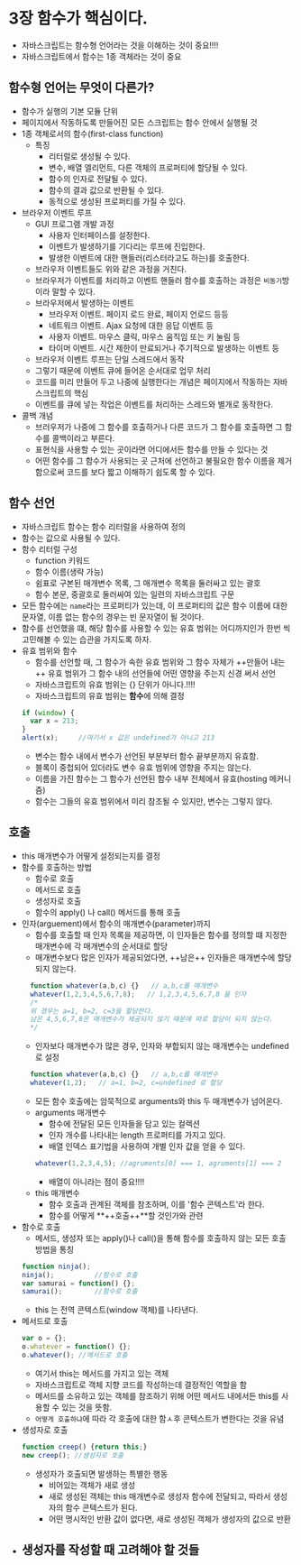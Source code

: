 # 3장 함수가 핵심이다.

- 자바스크립트는 함수형 언어라는 것을 이해하는 것이 중요!!!!
- 자바스크립트에서 함수는 1종 객체라는 것이 중요

## 함수형 언어는 무엇이 다른가?

- 함수가 실행의 기본 모듈 단위
- 페이지에서 작동하도록 만들어진 모든 스크립트는 함수 안에서 실행될 것
- 1종 객체로서의 함수(first-class function)
  - 특징
    - 리터럴로 생성될 수 있다.
    - 변수, 배열 엘리먼트, 다른 객체의 프로퍼티에 할당될 수 있다.
    - 함수의 인자로 전달될 수 있다.
    - 함수의 결과 값으로 반환될 수 있다.
    - 동적으로 생성된 프로퍼티를 가질 수 있다.
- 브라우저 이벤트 루프
  - GUI 프로그램 개발 과정
    - 사용자 인터페이스를 설정한다.
    - 이벤트가 발생하기를 기다리는 루프에 진입한다.
    - 발생한 이벤트에 대한 핸들러(리스터라고도 하는)를 호출한다.
  - 브라우저 이벤트들도 위와 같은 과정을 거친다.
  - 브라우저가 이벤트를 처리하고 이벤트 핸들러 함수를 호출하는 과정은 `비동기`방이라 말할 수 있다.
  - 브라우저에서 발생하는 이벤트
    - 브라우저 이벤트. 페이지 로드 완료, 페이지 언로드 등등
    - 네트워크 이벤트. Ajax 요청에 대한 응답 이벤트 등
    - 사용자 이벤트. 마우스 클릭, 마우스 움직임 또는 키 눌림 등
    - 타이머 이벤트. 시간 제한이 만료되거나 주기적으로 발생하는 이벤트 등
  - 브라우저 이벤트 루프는 단일 스레드에서 동작
  - 그렇기 때문에 이벤트 큐에 들어온 순서대로 업무 처리
  - 코드를 미리 만들어 두고 나중에 실행한다는 개념은 페이지에서 작동하는 자바스크립트의 핵심
  - 이벤트를 큐에 넣는 작업은 이벤트를 처리하는 스레드와 별개로 동작한다.
- 콜백 개념
  - 브러우저가 나중에 그 함수를 호출하거나 다른 코드가 그 함수를 호출하면 그 함수를 콜백이라고 부른다.
  - 표현식을 사용할 수 있는 곳이라면 어디에서든 함수를 만들 수 있다는 것
  - 어떤 함수를 그 함수가 사용되는 곳 근처에 선언하고 불필요한 함수 이름을 제거함으로써 코드를 보다 짧고 이해하기 쉽도록 할 수 있다.

## 함수 선언

- 자바스크립트 함수는 함수 리터럴을 사용하여 정의
- 함수는 값으로 사용될 수 있다.
- 함수 리터럴 구성
  - function 키워드
  - 함수 이름(생략 가능)
  - 쉼표로 구본된 매개변수 목록, 그 매개변수 목록을 둘러싸고 있는 괄호
  - 함수 본문, 중괄호로 둘러싸여 있는 일련의 자바스크립트 구문
- 모든 함수에는 `name`라는 프로퍼티가 있는데, 이 프로퍼티의 값은 함수 이름에 대한 문자열, 이름 없는 함수의 경우는 빈 문자열이 될 것이다.
- 함수를 선언했을 떄, 해당 함수를 사용할 수 있는 유효 범위는 어디까지인가 한번 씩 고민해볼 수 있는 습관을 가지도록 하자.
- 유효 범위와 함수
  - 함수를 선언할 때, 그 함수가 속한 유효 범위와 그 함수 자체가 ++만들어 내는++ 유효 범위가 그 함수 내의 선언들에 어떤 영향을 주는지 신경 써서 선언
  - 자바스크립트의 유효 범위는 {} 단위가 아니다.!!!!
  - 자바스크립트의 유효 범위는 **함수**에 의해 결정
  ```javascript
  if (window) {
    var x = 213;
  }
  alert(x);		//여기서 x 값은 undefined가 아니고 213
  ```
  - 변수는 함수 내에서 변수가 선언된 부분부터 함수 끝부분까지 유효함.
  - 블록이 중첩되어 있더라도 변수 유효 범위에 영향을 주지는 않는다.
  - 이름을 가진 함수는 그 함수가 선언된 함수 내부 전체에서 유효(hosting 메커니즘)
  - 함수는 그들의 유효 범위에서 미리 참조될 수 있지만, 변수는 그렇지 않다.

## 호출

- this 매개변수가 어떻게 설정되는지를 결정
- 함수를 호출하는 방법
  - 함수로 호출
  - 메서드로 호출
  - 생성자로 호출
  - 함수의 apply() 나 call() 메서드를 통해 호출
- 인자(arguement)에서 함수의 매개변수(parameter)까지
  - 함수를 호출할 때 인자 목록을 제공하면, 이 인자들은 함수를 정의할 떄 지정한 매개변수에 각 매개변수의 순서대로 할당
  - 매개변수보다 많은 인자가 제공되었다면, ++남은++ 인자들은 매개변수에 할당되지 않는다.
  ```javascript
    function whatever(a,b,c) {}   // a,b,c를 매개변수
    whatever(1,2,3,4,5,6,7,8);   // 1,2,3,4,5,6,7,8 을 인자
    /*
    위 경우는 a=1, b=2, c=3을 할당한다.
    남은 4,5,6,7,8은 매개변수가 제공되지 않기 때문에 따로 할당이 되지 않는다.
    */
  ```
  - 인자보다 매개변수가 많은 경우, 인자와 부합되지 않는 매개변수는 undefined로 설정
  ```javascript
    function whatever(a,b,c) {}   // a,b,c를 매개변수
    whatever(1,2);   // a=1, b=2, c=undefined 로 할당
  ```
  - 모든 함수 호출에는 암묵적으로 arguments와 this 두 매개변수가 넘어온다.
  - arguments 매개변수
    - 함수에 전달된 모든 인자들을 담고 있는 컬렉션
    - 인자 개수를 나타내는 length 프로퍼티를 가지고 있다.
    - 배열 인덱스 표기법을 사용하여 개별 인자 값을 얻을 수 있다.
    ```javascript
    whatever(1,2,3,4,5); //agruments[0] === 1, agruments[1] === 2
    ```
    - 배열이 아니라는 점이 중요!!!!
  - this 매개변수
    - 함수 호출과 관계된 객체를 참조하며, 이를 '함수 콘텍스트'라 한다.
    - 함수를 어떻게 **++호출++**할 것인가와 관련
- 함수로 호출
  - 메서드, 생성자 또는 apply()나 call()을 통해 함수를 호출하지 않는 모든 호출 방법을 통칭
  ```javascript
  function ninja();
  ninja();			//함수로 호출
  var samurai = function() {};
  samurai();		//함수로 호출
  ```
  - this 는 전역 콘텍스트(window 객체)를 나타낸다.
- 메서드로 호출
  ```javascript
  var o = {};
  o.whatever = function() {};
  o.whatever();	//메서드로 호출
  ```
  - 여기서 this는 메서드를 가지고 있는 객체
  - 자바스크립트로 객체 지향 코드를 작성하는데 결정적인 역할을 함
  - 메서드를 소유하고 있는 객체를 참조하기 위해 어떤 메서드 내에서든 this를 사용할 수 있는 것을 뜻함.
  - `어떻게 호출하냐`에 따라 각 호출에 대한 함ㅅ후 콘텍스트가 변한다는 것을 유념
- 생성자로 호출
  ```javascript
  function creep() {return this;}
  new creep(); //생성자로 호출
  ```
  - 생성자가 호출되면 발생하는 특별한 행동
    - 비어있는 객체가 새로 생성
    - 새로 생성된 객체는 this 매개변수로 생성자 함수에 전달되고, 따라서 생성자의 함수 콘텍스트가 된다.
    - 어떤 명시적인 반환 값이 없다면, 새로 생성된 객체가 생성자의 값으로 반환
- 생성자를 작성할 때 고려해야 할 것들
  - 